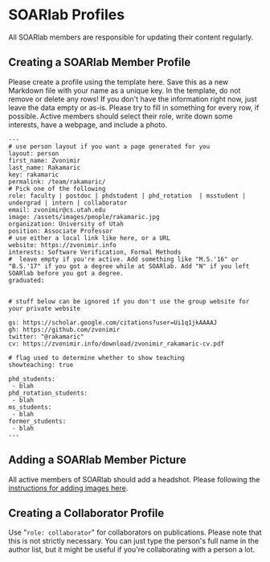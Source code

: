 # SOARlab Profiles

All SOARlab members are responsible for updating their content regularly.



## Creating a SOARlab Member Profile

Please create a profile using the template here. Save this as a new Markdown
file with your name as a unique key. In the template, do not remove or delete
any rows! If you don't have the information right now, just leave the data empty
or as-is. Please try to fill in something for every row, if possible. Active
members should select their role, write down some interests, have a webpage, and
include a photo.


```
---
# use person layout if you want a page generated for you
layout: person
first_name: Zvonimir
last_name: Rakamaric
key: rakamaric
permalink: /team/rakamaric/
# Pick one of the following
role: faculty | postdoc | phdstudent | phd_rotation  | msstudent | undergrad | intern | collaborator
email: zvonimir@cs.utah.edu
image: /assets/images/people/rakamaric.jpg
organization: University of Utah
position: Associate Professor
# use either a local link like here, or a URL
website: https://zvonimir.info
interests: Software Verification, Formal Methods
#  leave empty if you're active. Add something like "M.S.'16" or "B.S.'17" if you got a degree while at SOARlab. Add "N" if you left SOARlab before you got a degree.
graduated: 


# stuff below can be ignored if you don't use the group website for your private website

gs: https://scholar.google.com/citations?user=Ui1q1jkAAAAJ
gh: https://github.com/zvonimir
twitter: "@rakamaric"
cv: https://zvonimir.info/download/zvonimir_rakamaric-cv.pdf

# flag used to determine whether to show teaching
showteaching: true

phd_students:
 - blah
phd_rotation_students:
 - blah
ms_students:
 - blah
former_students:
 - blah
---
```



## Adding a SOARlab Member Picture

All active members of SOARlab should add a headshot. Please following the
[instructions for adding images here](../assets/images/README.md).



## Creating a Collaborator Profile

Use "`role: collaborator`" for collaborators on publications. Please note that
this is not strictly necessary. You can just type the person's full name in the
author list, but it might be useful if you're collaborating with a person a lot.

